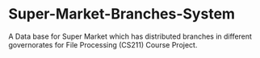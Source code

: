 # Super-Market-Branches-System
A Data base for Super Market which has distributed branches in different governorates for File Processing (CS211) Course Project.
